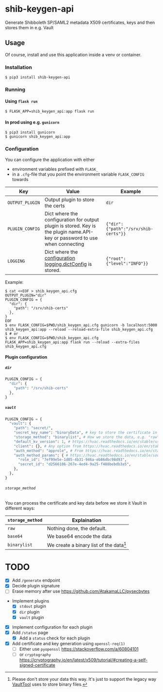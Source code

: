 # shib-keygen-api

Generate Shibboleth SP/SAML2 metadata X509 certificates, keys and then stores them in e.g. Vault

## Usage

Of course, install and use this application inside a venv or container.

### Installation
```shell
$ pip3 install shib-keygen-api
```

### Running

#### Using `flask run`
```shell
$ FLASK_APP=shib_keygen_api:app flask run
```

#### In prod using e.g. `gunicorn`
```shell
$ pip3 install gunicorn
$ gunicorn shib_keygen_api:app
```

### Configuration
You can configure the application with either
* environment variables prefixed with `FLASK_`
* in a `.cfg`-file that you point the environment variable `FLASK_CONFIG` towards

 Key | Value | Example
-|-|-
`OUTPUT_PLUGIN` | Output plugin to store the certs | `dir`
`PLUGIN_CONFIG` | Dict where the configuration for output plugin is stored. Key is the plugin name.API-key or password to use when connecting | `{"dir": {"path":"/srv/shib-certs"}}`
`LOGGING` | Dict where the [configuration logging.dictConfig](https://docs.python.org/3/library/logging.config.html#logging-config-dictschema) is stored. | `{"root": {"level":"INFO"}}`

Example:
```shell
$ cat <<EOF > shib_keygen_api.cfg
OUTPUT_PLUGIN="dir"
PLUGIN_CONFIG = {
  "dir": {
    "path": "/srv/shib-certs"
  },
}
EOF
$ env FLASK_CONFIG=$PWD/shib_keygen_api.cfg gunicorn -b localhost:5000 shib_keygen_api:app --reload --reload-extra-file shib_keygen_api.cfg
$ # or
$ env FLASK_CONFIG=$PWD/shib_keygen_api.cfg FLASK_APP=shib_keygen_api:app flask run --reload --extra-files shib_keygen_api.cfg
```

#### Plugin configuration

##### `dir`
```python
PLUGIN_CONFIG = {
  "dir": {
    "path": "/srv/shib-certs"
  },
}
```

##### `vault`
```python
PLUGIN_CONFIG = {
  "vault": {
    "path": "secret/",
    "secret_key_name": "binaryData", # key to store the certificate in
    "storage_method": "binarylist", # How we store the data, e.g. "raw"
    "default_kv_version": 1, # https://hvac.readthedocs.io/en/stable/usage/secrets_engines/kv.html#setting-the-default-kv-version
    "client": {}, # Any option from https://hvac.readthedocs.io/en/stable/source/hvac_v1.html#hvac.v1.Client
    "auth_method": "approle", # From https://hvac.readthedocs.io/en/stable/source/hvac_api.html#hvac.api.AuthMethods
    "auth_method_params": { # https://hvac.readthedocs.io/en/stable/source/hvac_api_auth_methods.html
      "role_id": "7ef99e5e-1d05-4b31-946a-eb86dbc98d93",
      "secret_id": "d2566186-267e-4ed4-9a25-f488bebdb3a5",
    },
  },
}
```

###### `storage_method`

You can process the certificate and key data before we store it Vault in
different ways:

`storage_method` | Explaination
-|-
`raw` | Nothing done, the default.
`base64` | We base64 encode the data
`binarylist` | We create a binary list of the data[^1]

[^1]: Please don't store your data this way. It's just to support the legacy
    way [VaultTool](https://github.com/stockholmuniversity/vaulttool) uses to
    store binary files.

# TODO
* [X] Add `/generate` endpoint
* [X] Decide plugin signature
* [ ] Erase memory after use https://github.com/AtakamaLLC/pysecbytes
* Implement plugins
  * [X] `stdout` plugin
  * [X] `dir` plugin
  * [x] `vault` plugin
* [X] Implement configuration for each plugin
* [X] Add `/status` page
  * [X] Add a `status` check for each plugin
* [X] Add certificate and key generation using `openssl-req(1)`
  * [ ] Either use `pyopenssl` https://stackoverflow.com/a/60804101
  * [ ] or `cryptography` https://cryptography.io/en/latest/x509/tutorial/#creating-a-self-signed-certificate
